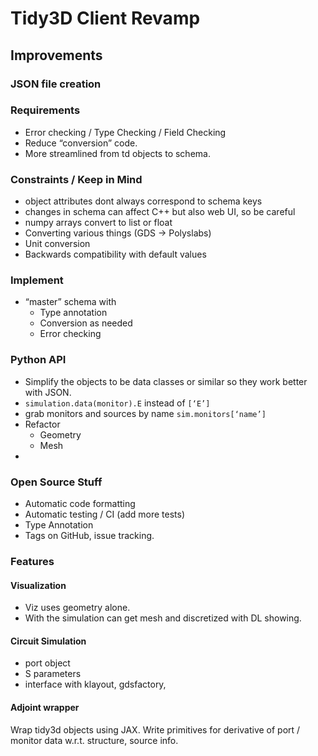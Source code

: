 # Tidy3D Client Revamp

## Improvements

### JSON file creation

### Requirements
* Error checking / Type Checking / Field Checking
* Reduce “conversion” code.
* More streamlined from td objects to schema.

### Constraints / Keep in Mind
* object attributes dont always correspond to schema keys
* changes in schema can affect C++ but also web UI, so be careful
* numpy arrays convert to list or float
* Converting various things (GDS → Polyslabs)
* Unit conversion
* Backwards compatibility with default values

### Implement
* “master” schema with
	* Type annotation
	* Conversion as needed
	* Error checking

### Python API
* Simplify the objects to be data classes or similar so they work better with JSON.
* `simulation.data(monitor).E`  instead of `[‘E’]`
* grab monitors and sources by name `sim.monitors[‘name’]`
* Refactor
	* Geometry 
	* Mesh
* 

### Open Source Stuff
* Automatic code formatting
* Automatic testing / CI (add more tests)
* Type Annotation
* Tags on GitHub, issue tracking.

### Features

#### Visualization
* Viz uses geometry alone.
* With the simulation can get mesh and discretized with DL showing.

#### Circuit Simulation
* port object
* S parameters
* interface with klayout, gdsfactory,

#### Adjoint wrapper
Wrap tidy3d objects using JAX.
Write primitives for derivative of port / monitor data w.r.t. structure, source info.
